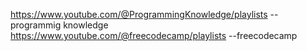 https://www.youtube.com/@ProgrammingKnowledge/playlists  --programmig knowledge
https://www.youtube.com/@freecodecamp/playlists --freecodecamp
